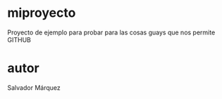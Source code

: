 # miproyecto
Proyecto de ejemplo para probar para las cosas guays que nos permite GITHUB

# autor
Salvador Márquez